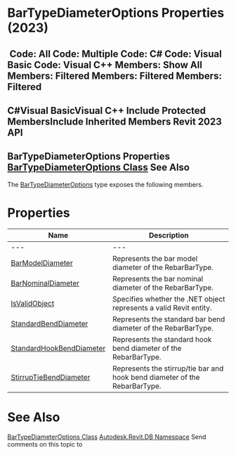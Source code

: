 # BarTypeDiameterOptions Properties (2023)

﻿
 Code: All Code: Multiple Code: C# Code: Visual Basic Code: Visual C++  Members: Show All Members: Filtered Members: Filtered Members: Filtered   
---  
C#Visual BasicVisual C++
Include Protected MembersInclude Inherited Members
Revit 2023 API  
---  
BarTypeDiameterOptions Properties  
[BarTypeDiameterOptions Class](a4f6aef6-f961-7b77-7c4b-6248193c258a.md "BarTypeDiameterOptions Class") See Also  
---  
The [BarTypeDiameterOptions](a4f6aef6-f961-7b77-7c4b-6248193c258a.md "BarTypeDiameterOptions Class") type exposes the following members.
# Properties
| Name | Description |
| --- | --- |
| --- | --- | --- |
| [BarModelDiameter](c72159be-877e-14e0-5778-7a00c3215b2f.md "BarModelDiameter Property") | Represents the bar model diameter of the RebarBarType. |
| [BarNominalDiameter](15663f45-109d-6bf0-980f-4caf23711ed5.md "BarNominalDiameter Property") | Represents the bar nominal diameter of the RebarBarType. |
| [IsValidObject](728a5d45-14f2-d42c-2f5e-c7fd0955ba9f.md "IsValidObject Property") | Specifies whether the .NET object represents a valid Revit entity. |
| [StandardBendDiameter](72692d95-b786-ebdb-0c44-bfde76949046.md "StandardBendDiameter Property") | Represents the standard bar bend diameter of the RebarBarType. |
| [StandardHookBendDiameter](7e7db6ad-4ee1-613f-c730-a8921a78b0bf.md "StandardHookBendDiameter Property") | Represents the standard hook bend diameter of the RebarBarType. |
| [StirrupTieBendDiameter](83fa4b05-eb78-3db7-3305-8fe8bf56f2a8.md "StirrupTieBendDiameter Property") | Represents the stirrup/tie bar and hook bend diameter of the RebarBarType. |

# See Also
[BarTypeDiameterOptions Class](a4f6aef6-f961-7b77-7c4b-6248193c258a.md "BarTypeDiameterOptions Class")
[Autodesk.Revit.DB Namespace](87546ba7-461b-c646-cbb1-2cb8f5bff8b2.md "Autodesk.Revit.DB Namespace")
Send comments on this topic to 